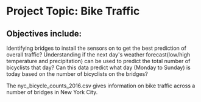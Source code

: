 # Project Topic: Bike Traffic

## Objectives include: 

Identifying bridges to install the sensors on to get the best prediction of overall traffic?
Understanding if the next day's weather forecast(low/high temperature and precipitation) can be used to predict the total number of bicyclists that day?
Can this data predict what day (Monday to Sunday) is today based on the number of bicyclists on the bridges?

The nyc_bicycle_counts_2016.csv gives information on bike traffic across a number of bridges in New York City.
